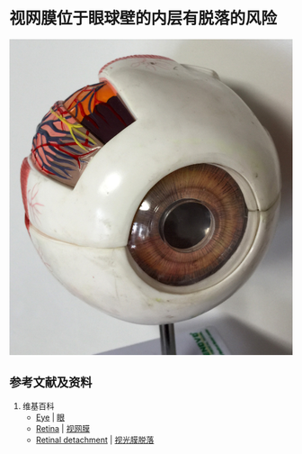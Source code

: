 # 视网膜位于眼球壁的内层有脱落的风险

![眼球放大解剖模型](/images/章6-儿童及青少年的眼睛保护方案/用模型和实验让孩子真正理解高度近视的原因和危害/眼球放大解剖模型.jpg)

## 参考文献及资料

1. 维基百科
	- [Eye](https://en.wikipedia.org/wiki/Eye) | [眼](https://zh.wikipedia.org/wiki/%E7%9C%BC)
	- [Retina](https://en.wikipedia.org/wiki/Retina) | [视网膜](https://zh.wikipedia.org/wiki/%E8%A7%86%E7%BD%91%E8%86%9C)
	- [Retinal detachment](https://en.wikipedia.org/wiki/Retinal_detachment) | [视光膜脱落](https://zh.wikipedia.org/wiki/%E8%A7%86%E7%BD%91%E8%86%9C%E8%84%B1%E8%90%BD)





